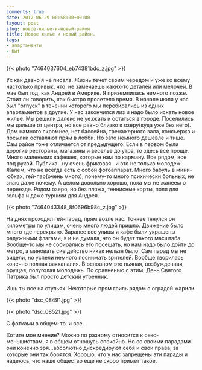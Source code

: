 ```yaml
---
comments: true
date: 2012-06-29 00:58:00+00:00
layout: post
slug: новое-жилье-и-новый-район
title: Новое жилье и новый район.
tags:
- апартаменты
- быт
---
```





{{< photo "7464037604_eb74381bdc_z.jpg" >}}


Ух как давно я не писала. Жизнь течет своим чередом и уже ко всему настолько привык, что  не замечаешь каких-то деталей или мелочей. В мае был год, как Андрей в Америке. Я приземлилась немного позже. Стоит ли говорить, как быстро пролетело время.
В начале июля у нас был "отпуск" в течении которого мы перебирались из одних апартаментов в другие. У нас закончился лиз и надо было искать новое жилье. Мы решили далеко не уезжать и остаться в городе. Поселились мы дальше от центра, но все равно близко к озеру(куда уже без него). Дом намного скромнее, нет бассейна, тренажерного зала, консьержа и посылки оставляют прям в лобби. Но зато немного дешевле и тише.
Сам район тоже отличается от предыдущего. Если в первом были дорогие рестораны, магазины и веселье до утра, то здесь все проще. Много маленьких кафешек, которые нам по карману. Все рядом, все под рукой. Публика...ну очень фриковая...и это не только молодеж. Жалем, что не всегда есть с собой фотоаппарат. Много бабуль в мини-юбках, гей-пар(очень много), почему-то много психически больных, не знаю даже почему. А целом довольно хорошо, пока мы не жалеем о переезде.
Рядом озеро, но без пляжа, теннисные корты, поля для гольфа и даже турники для Андрея.


{{< photo "7464043348_8f0696b98c_z.jpg" >}}


На днях проходил гей-парад, прям возле нас. Точнее тянулся он километры по улицам, очень много людей пришло. Движение было много где перекрыто. Заранее все улицы и кафе были украшены радужными флагами, я и не думала, что он будет такого масштаба. Вообще-то мы не собирались его посещать, но нам надо было дойти до метро, а миновать сие действо никак нельзя было. Сам парад мы не видели, но успели немного поснимать зрителей. Вообще творилась конечно полная вакханалия. В основном это пьяная, возбужденная, орущая, полуголая молодежь. По сравнению с этим, День Святого Патрика был просто детский утренник.

Ишь ты все на стульях. Некоторые прям гриль рядом с оградой жарили.


{{< photo "dsc_08491.jpg" >}}




{{< photo "dsc_08521.jpg" >}}


С фотками в общем-то  и все.

Хотите мое мнение? Можно по разному относится к секс-меньшиствам, я в общем отношусь спокойно. Но со своими парадами они конечно зря...абсолютно дискредируют себя и свои права, за которые они так борятся. Хорошо, что у нас запрещены эти парады и надеюсь, что наше общество еще не скоро примет такое.


